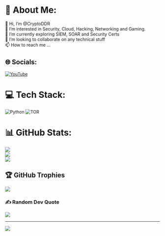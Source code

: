 # 💫 About Me:
👋 Hi, I’m @CryptoDDR<br>👀 I’m interested in Security, Cloud, Hacking, Networking and Gaming.<br>🌱 I’m currently exploring SIEM, SOAR and Security Certs<br>💞️ I’m looking to collaborate on any technical stuff<br>📫 How to reach me ...


## 🌐 Socials:
[![YouTube](https://img.shields.io/badge/YouTube-%23FF0000.svg?logo=YouTube&logoColor=white)](https://) 

# 💻 Tech Stack:
![Python](https://img.shields.io/badge/python-3670A0?style=for-the-badge&logo=python&logoColor=ffdd54) ![TOR](https://img.shields.io/badge/tor-%237E4798.svg?style=for-the-badge&logo=tor-project&logoColor=white)
# 📊 GitHub Stats:
![](https://github-readme-stats.vercel.app/api?username=CryptoDDR&theme=dark&hide_border=true&include_all_commits=false&count_private=true)<br/>
![](https://github-readme-streak-stats.herokuapp.com/?user=CryptoDDR&theme=dark&hide_border=true)<br/>
![](https://github-readme-stats.vercel.app/api/top-langs/?username=CryptoDDR&theme=dark&hide_border=true&include_all_commits=false&count_private=true&layout=compact)

## 🏆 GitHub Trophies
![](https://github-profile-trophy.vercel.app/?username=CryptoDDR&theme=radical&no-frame=false&no-bg=true&margin-w=4)

### ✍️ Random Dev Quote
![](https://quotes-github-readme.vercel.app/api?type=horizontal&theme=radical)

---
[![](https://visitcount.itsvg.in/api?id=CryptoDDR&icon=0&color=0)](https://visitcount.itsvg.in)

<!-- Proudly created with GPRM ( https://gprm.itsvg.in ) -->
